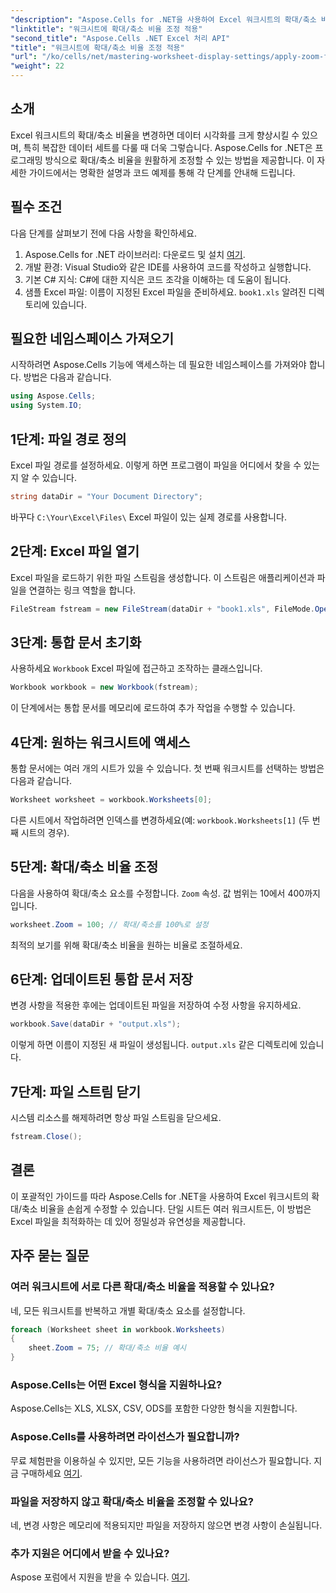 ```yaml
---
"description": "Aspose.Cells for .NET을 사용하여 Excel 워크시트의 확대/축소 비율을 프로그래밍 방식으로 변경하는 방법을 알아보세요. 자세한 코드 예제와 함께 단계별 가이드를 따라 Excel 파일 시각화를 향상시켜 보세요."
"linktitle": "워크시트에 확대/축소 비율 조정 적용"
"second_title": "Aspose.Cells .NET Excel 처리 API"
"title": "워크시트에 확대/축소 비율 조정 적용"
"url": "/ko/cells/net/mastering-worksheet-display-settings/apply-zoom-factor-adjustments/"
"weight": 22
---
```


## 소개

Excel 워크시트의 확대/축소 비율을 변경하면 데이터 시각화를 크게 향상시킬 수 있으며, 특히 복잡한 데이터 세트를 다룰 때 더욱 그렇습니다. Aspose.Cells for .NET은 프로그래밍 방식으로 확대/축소 비율을 원활하게 조정할 수 있는 방법을 제공합니다. 이 자세한 가이드에서는 명확한 설명과 코드 예제를 통해 각 단계를 안내해 드립니다.

## 필수 조건  

다음 단계를 살펴보기 전에 다음 사항을 확인하세요.  

1. Aspose.Cells for .NET 라이브러리: 다운로드 및 설치 [여기](https://releases.aspose.com/cells/net/).  
2. 개발 환경: Visual Studio와 같은 IDE를 사용하여 코드를 작성하고 실행합니다.  
3. 기본 C# 지식: C#에 대한 지식은 코드 조각을 이해하는 데 도움이 됩니다.  
4. 샘플 Excel 파일: 이름이 지정된 Excel 파일을 준비하세요. `book1.xls` 알려진 디렉토리에 있습니다.  

## 필요한 네임스페이스 가져오기  

시작하려면 Aspose.Cells 기능에 액세스하는 데 필요한 네임스페이스를 가져와야 합니다. 방법은 다음과 같습니다.  

```csharp
using Aspose.Cells;
using System.IO;
```

## 1단계: 파일 경로 정의  

Excel 파일 경로를 설정하세요. 이렇게 하면 프로그램이 파일을 어디에서 찾을 수 있는지 알 수 있습니다.  

```csharp
string dataDir = "Your Document Directory";
```

바꾸다 `C:\Your\Excel\Files\` Excel 파일이 있는 실제 경로를 사용합니다.  

## 2단계: Excel 파일 열기  

Excel 파일을 로드하기 위한 파일 스트림을 생성합니다. 이 스트림은 애플리케이션과 파일을 연결하는 링크 역할을 합니다.  

```csharp
FileStream fstream = new FileStream(dataDir + "book1.xls", FileMode.Open);
```

## 3단계: 통합 문서 초기화  

사용하세요 `Workbook` Excel 파일에 접근하고 조작하는 클래스입니다.  

```csharp
Workbook workbook = new Workbook(fstream);
```

이 단계에서는 통합 문서를 메모리에 로드하여 추가 작업을 수행할 수 있습니다.  

## 4단계: 원하는 워크시트에 액세스  

통합 문서에는 여러 개의 시트가 있을 수 있습니다. 첫 번째 워크시트를 선택하는 방법은 다음과 같습니다.  

```csharp
Worksheet worksheet = workbook.Worksheets[0];
```

다른 시트에서 작업하려면 인덱스를 변경하세요(예: `workbook.Worksheets[1]` (두 번째 시트의 경우).  

## 5단계: 확대/축소 비율 조정  

다음을 사용하여 확대/축소 요소를 수정합니다. `Zoom` 속성. 값 범위는 10에서 400까지입니다.  

```csharp
worksheet.Zoom = 100; // 확대/축소를 100%로 설정
```

최적의 보기를 위해 확대/축소 비율을 원하는 비율로 조절하세요.  

## 6단계: 업데이트된 통합 문서 저장  

변경 사항을 적용한 후에는 업데이트된 파일을 저장하여 수정 사항을 유지하세요.  

```csharp
workbook.Save(dataDir + "output.xls");
```

이렇게 하면 이름이 지정된 새 파일이 생성됩니다. `output.xls` 같은 디렉토리에 있습니다.  

## 7단계: 파일 스트림 닫기  

시스템 리소스를 해제하려면 항상 파일 스트림을 닫으세요.  

```csharp
fstream.Close();
```

## 결론  

이 포괄적인 가이드를 따라 Aspose.Cells for .NET을 사용하여 Excel 워크시트의 확대/축소 비율을 손쉽게 수정할 수 있습니다. 단일 시트든 여러 워크시트든, 이 방법은 Excel 파일을 최적화하는 데 있어 정밀성과 유연성을 제공합니다.  


## 자주 묻는 질문  

### 여러 워크시트에 서로 다른 확대/축소 비율을 적용할 수 있나요?  
네, 모든 워크시트를 반복하고 개별 확대/축소 요소를 설정합니다.  

```csharp
foreach (Worksheet sheet in workbook.Worksheets)
{
    sheet.Zoom = 75; // 확대/축소 비율 예시
}
```

### Aspose.Cells는 어떤 Excel 형식을 지원하나요?  
Aspose.Cells는 XLS, XLSX, CSV, ODS를 포함한 다양한 형식을 지원합니다.  

### Aspose.Cells를 사용하려면 라이선스가 필요합니까?  
무료 체험판을 이용하실 수 있지만, 모든 기능을 사용하려면 라이선스가 필요합니다. 지금 구매하세요 [여기](https://purchase.aspose.com/buy).  

### 파일을 저장하지 않고 확대/축소 비율을 조정할 수 있나요?  
네, 변경 사항은 메모리에 적용되지만 파일을 저장하지 않으면 변경 사항이 손실됩니다.  

### 추가 지원은 어디에서 받을 수 있나요?  
Aspose 포럼에서 지원을 받을 수 있습니다. [여기](https://forum.aspose.com/c/cells/9).
